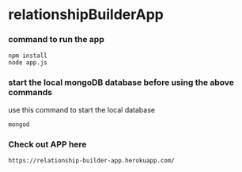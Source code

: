 # relationshipBuilderApp

### command to run the app
```
npm install
node app.js
```

### start the local mongoDB database before using the above commands
use this command to start the local database
```
mongod
```

### Check out APP here
```
https://relationship-builder-app.herokuapp.com/
```
